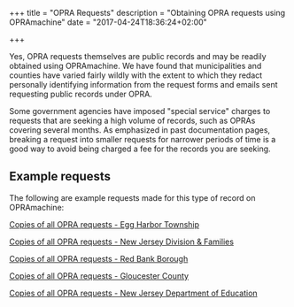 +++
title = "OPRA Requests"
description = "Obtaining OPRA requests using OPRAmachine"
date = "2017-04-24T18:36:24+02:00"

+++

Yes, OPRA requests themselves are public records and may be readily obtained using OPRAmachine. We have found that municipalities and counties have varied fairly wildly with the extent to which they redact personally identifying information from the request forms and emails sent requesting public records under OPRA.

Some government agencies have imposed "special service" charges to requests that are seeking a high volume of records, such as OPRAs covering several months. As emphasized in past documentation pages, breaking a request into smaller requests for narrower periods of time is a good way to avoid being charged a fee for the records you are seeking.

## Example requests
The following are example requests made for this type of record on OPRAmachine:

[Copies of all OPRA requests - Egg Harbor Township](https://opramachine.com/request/opra_requests_23#incoming-901)

[Copies of all OPRA requests - New Jersey Division & Families](https://opramachine.com/request/opra_requests_108#incoming-789)

[Copies of all OPRA requests - Red Bank Borough](https://opramachine.com/request/opra_requests_260#incoming-583)

[Copies of all OPRA requests - Gloucester County](https://opramachine.com/request/opra_requests_64#incoming-1028)

[Copies of all OPRA requests - New Jersey Department of Education](https://opramachine.com/request/opra_requests_100#incoming-1489)